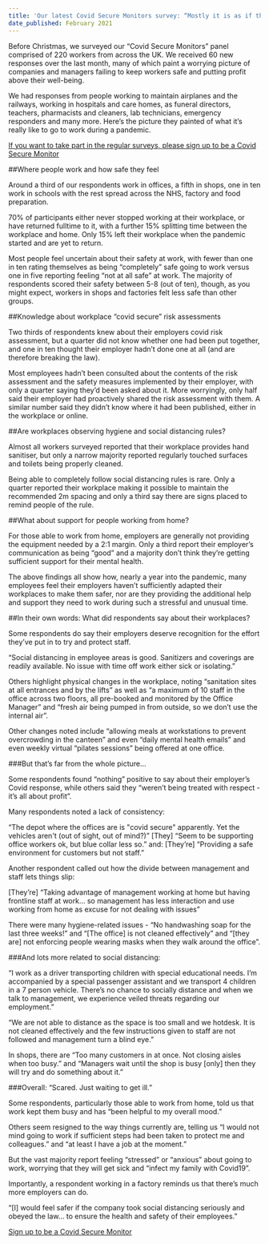 ```yaml
---
title: 'Our latest Covid Secure Monitors survey: “Mostly it is as if there isn't a pandemic at all.”'
date_published: February 2021
---
```


Before Christmas, we surveyed our “Covid Secure Monitors” panel comprised of 220 workers from across the UK. We received 60 new responses over the last month, many of which paint a worrying picture of companies and managers failing to keep workers safe and putting profit above their well-being.

We had responses from people working to maintain airplanes and the railways, working in hospitals and care homes, as funeral directors, teachers, pharmacists and cleaners, lab technicians, emergency responders and many more. Here’s the picture they painted of what it’s really like to go to work during a pandemic.

[If you want to take part in the regular surveys, please sign up to be a Covid Secure Monitor](https://covidsecurecheck.uk/monitors/)

##Where people work and how safe they feel

Around a third of our respondents work in offices, a fifth in shops, one in ten work in schools with the rest spread across the NHS, factory and food preparation.

70% of participants either never stopped working at their workplace, or have returned fulltime to it, with a further 15% splitting time between the workplace and home. Only 15% left their workplace when the pandemic started and are yet to return.

Most people feel uncertain about their safety at work, with fewer than one in ten rating themselves as being “completely” safe going to work versus one in five reporting feeling “not at all safe” at work. The majority of respondents scored their safety between 5-8 (out of ten), though, as you might expect, workers in shops and factories felt less safe than other groups.

##Knowledge about workplace “covid secure” risk assessments

Two thirds of respondents knew about their employers covid risk assessment, but a quarter did not know whether one had been put together, and one in ten thought their employer hadn’t done one at all (and are therefore breaking the law).

Most employees hadn’t been consulted about the contents of the risk assessment and the safety measures implemented by their employer, with only a quarter saying they’d been asked about it. More worryingly, only half said their employer had proactively shared the risk assessment with them. A similar number said they didn’t know where it had been published, either in the workplace or online.

##Are workplaces observing hygiene and social distancing rules?

Almost all workers surveyed reported that their workplace provides hand sanitiser, but only a narrow majority reported regularly touched surfaces and toilets being properly cleaned.

Being able to completely follow social distancing rules is rare. Only a quarter reported their workplace making it possible to maintain the recommended 2m spacing and only a third say there are signs placed to remind people of the rule.

##What about support for people working from home?

For those able to work from home, employers are generally not providing the equipment needed by a 2:1 margin. Only a third report their employer’s communication as being “good” and a majority don’t think they’re getting sufficient support for their mental health.

The above findings all show how, nearly a year into the pandemic, many employees feel their employers haven’t sufficiently adapted their workplaces to make them safer, nor are they providing the additional help and support they need to work during such a stressful and unusual time.

##In their own words: What did respondents say about their workplaces?

Some respondents do say their employers deserve recognition for the effort they’ve put in to try and protect staff.

“Social distancing in employee areas is good. Sanitizers and coverings are readily available. No issue with time off work either sick or isolating.”

Others highlight physical changes in the workplace, noting “sanitation sites at all entrances and by the lifts” as well as “a maximum of 10 staff in the office across two floors, all pre-booked and monitored by the Office Manager” and “fresh air being pumped in from outside, so we don’t use the internal air”.

Other changes noted include “allowing meals at workstations to prevent overcrowding in the canteen” and even “daily mental health emails” and even weekly virtual “pilates sessions” being offered at one office.

###But that’s far from the whole picture...

Some respondents found “nothing” positive to say about their employer’s Covid response, while others said they “weren’t being treated with respect - it’s all about profit”.

Many respondents noted a lack of consistency:

“The depot where the offices are is "covid secure" apparently. Yet the vehicles aren't (out of sight, out of mind?)”
[They] “Seem to be supporting office workers ok, but blue collar less so.” and:
[They’re] “Providing a safe environment for customers but not staff.”

Another respondent called out how the divide between management and staff lets things slip:

[They’re] “Taking advantage of management working at home but having frontline staff at work… so management has less interaction and use working from home as excuse for not dealing with issues”

There were many hygiene-related issues - “No handwashing soap for the last three weeks!” and “[The office] is not cleaned effectively” and “[they are] not enforcing people wearing masks when they walk around the office”.

###And lots more related to social distancing:

“I work as a driver transporting children with special educational needs. I’m accompanied by a special passenger assistant and we transport 4 children in a 7 person vehicle. There’s no chance to socially distance and when we talk to management, we experience veiled threats regarding our employment.”

“We are not able to distance as the space is too small and we hotdesk. It is not cleaned effectively and the few instructions given to staff are not followed and management turn a blind eye.”

In shops, there are “Too many customers in at once. Not closing aisles when too busy.” and “Managers wait until the shop is busy [only] then they will try and do something about it.”

###Overall: “Scared. Just waiting to get ill.”

Some respondents, particularly those able to work from home, told us that work kept them busy and has “been helpful to my overall mood.”

Others seem resigned to the way things currently are, telling us “I would not mind going to work if sufficient steps had been taken to protect me and colleagues.” and “at least I have a job at the moment.”

But the vast majority report feeling “stressed” or “anxious” about going to work, worrying that they will get sick and “infect my family with Covid19”.

Importantly, a respondent working in a factory reminds us that there’s much more employers can do.

“[I] would feel safer if the company took social distancing seriously and obeyed the law… to ensure the health and safety of their employees.”

<a href="/monitors" role="button" draggable="false" class="govuk-button" data-module="govuk-button">
  Sign up to be a Covid Secure Monitor
</a>
